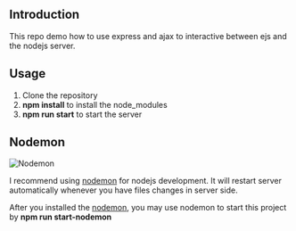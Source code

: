 ## Introduction

This repo demo how to use express and ajax to interactive between ejs and the nodejs server.

## Usage

1. Clone the repository
2. **npm install** to install the node_modules
3. **npm run start** to start the server

## Nodemon

![Nodemon](https://user-images.githubusercontent.com/13700/35731649-652807e8-080e-11e8-88fd-1b2f6d553b2d.png)

I recommend using [nodemon](https://www.npmjs.com/package/nodemon) for nodejs development. It will restart server automatically whenever you have files changes in server side.

After you installed the [nodemon](https://www.npmjs.com/package/nodemon), you may use nodemon to start this project by **npm run start-nodemon**
